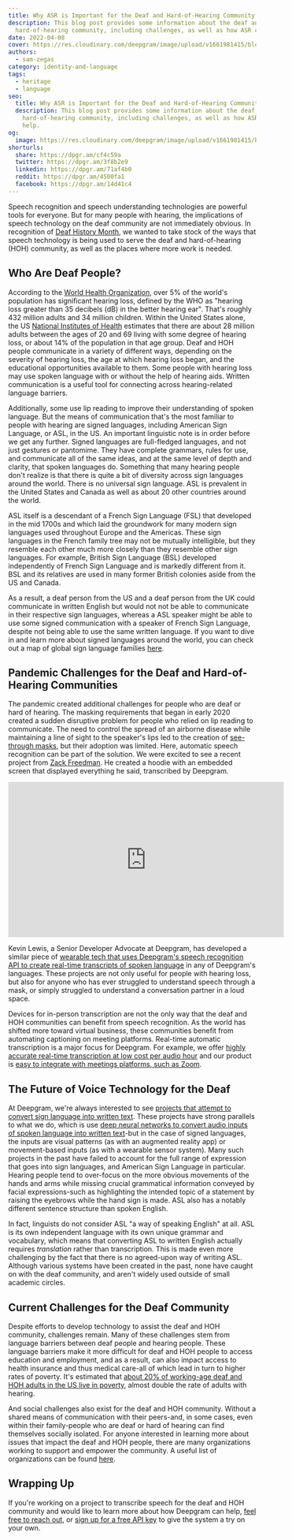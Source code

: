 ```yaml
---
title: Why ASR is Important for the Deaf and Hard-of-Hearing Community
description: This blog post provides some information about the deaf and
  hard-of-hearing community, including challenges, as well as how ASR can help.
date: 2022-04-08
cover: https://res.cloudinary.com/deepgram/image/upload/v1661981415/blog/asr-important-deaf-hoh-community/why-asr-important-deaf-hoh-community-thumb-554x220.png
authors:
  - sam-zegas
category: identity-and-language
tags:
  - heritage
  - language
seo:
  title: Why ASR is Important for the Deaf and Hard-of-Hearing Community
  description: This blog post provides some information about the deaf and
    hard-of-hearing community, including challenges, as well as how ASR can
    help.
og:
  image: https://res.cloudinary.com/deepgram/image/upload/v1661981415/blog/asr-important-deaf-hoh-community/why-asr-important-deaf-hoh-community-thumb-554x220.png
shorturls:
  share: https://dpgr.am/cf4c59a
  twitter: https://dpgr.am/3f8b2e9
  linkedin: https://dpgr.am/71af4b0
  reddit: https://dpgr.am/4500fa1
  facebook: https://dpgr.am/14d41c4
---
```

Speech recognition and speech understanding technologies are powerful tools for everyone. But for many people with hearing, the implications of speech technology on the deaf community are not immediately obvious. In recognition of [Deaf History Month](https://www.nad.org/2022/01/31/national-deaf-history-month-dates/), we wanted to take stock of the ways that speech technology is being used to serve the deaf and hard-of-hearing (HOH) community, as well as the places where more work is needed.

## Who Are Deaf People?

According to the [World Health Organization](https://www.who.int/news-room/fact-sheets/detail/deafness-and-hearing-loss), over 5% of the world's population has significant hearing loss, defined by the WHO as "hearing loss greater than 35 decibels (dB) in the better hearing ear". That's roughly 432 million adults and 34 million children. Within the United States alone, the US [National Institutes of Health](https://www.nidcd.nih.gov/health/statistics/quick-statistics-hearing) estimates that there are about 28 million adults between the ages of 20 and 69 living with some degree of hearing loss, or about 14% of the population in that age group. Deaf and HOH people communicate in a variety of different ways, depending on the severity of hearing loss, the age at which hearing loss began, and the educational opportunities available to them. Some people with hearing loss may use spoken language with or without the help of hearing aids. Written communication is a useful tool for connecting across hearing-related language barriers.

Additionally, some use lip reading to improve their understanding of spoken language. But the means of communication that's the most familiar to people with hearing are signed languages, including American Sign Language, or ASL, in the US. An important linguistic note is in order before we get any further. Signed languages are full-fledged languages, and not just gestures or pantomime. They have complete grammars, rules for use, and communicate all of the same ideas, and at the same level of depth and clarity, that spoken languages do. Something that many hearing people don't realize is that there is quite a bit of diversity across sign languages around the world. There is no universal sign language. ASL is prevalent in the United States and Canada as well as about 20 other countries around the world.

ASL itself is a descendant of a French Sign Language (FSL) that developed in the mid 1700s and which laid the groundwork for many modern sign languages used throughout Europe and the Americas. These sign languages in the French family tree may not be mutually intelligible, but they resemble each other much more closely than they resemble other sign languages. For example, British Sign Language (BSL) developed independently of French Sign Language and is markedly different from it. BSL and its relatives are used in many former British colonies aside from the US and Canada.

As a result, a deaf person from the US and a deaf person from the UK could communicate in written English but would not not be able to communicate in their respective sign languages, whereas a ASL speaker might be able to use some signed communication with a speaker of French Sign Language, despite not being able to use the same written language. If you want to dive in and learn more about signed languages around the world, you can check out a map of global sign language families [here](https://en.wikipedia.org/wiki/Sign_language#/media/File:Sign_language_families.svg).

## Pandemic Challenges for the Deaf and Hard-of-Hearing Communities

The pandemic created additional challenges for people who are deaf or hard of hearing. The masking requirements that began in early 2020 created a sudden disruptive problem for people who relied on lip reading to communicate. The need to control the spread of an airborne disease while maintaining a line of sight to the speaker's lips led to the creation of [see-through masks](https://www.hearinglikeme.com/what-to-know-about-clear-medical-masks-for-lip-reading/), but their adoption was limited. Here, automatic speech recognition can be part of the solution. We were excited to see a recent project from [Zack Freedman](https://www.youtube.com/c/ZackFreedman). He created a hoodie with an embedded screen that displayed everything he said, transcribed by Deepgram.

<iframe title="YouTube video player" src="https://www.youtube.com/embed/mTK8dIBJIqg" width="560" height="315" frameborder="0" allowfullscreen="allowfullscreen"></iframe>

Kevin Lewis, a Senior Developer Advocate at Deepgram, has developed a similar piece of [wearable tech that uses Deepgram's speech recognition API to create real-time transcripts of spoken language](https://twitter.com/_phzn/status/1478504867584958464?ref_src=twsrc%5Etfw%7Ctwcamp%5Etweetembed%7Ctwterm%5E1478821408486699009%7Ctwgr%5E%7Ctwcon%5Es2_&ref_url=https%3A%2F%2Fwww.tomshardware.com%2Fnews%2Fraspberry-pi-speech-to-text-ai-badge) in any of Deepgram's languages. These projects are not only useful for people with hearing loss, but also for anyone who has ever struggled to understand speech through a mask, or simply struggled to understand a conversation partner in a loud space.

Devices for in-person transcription are not the only way that the deaf and HOH communities can benefit from speech recognition. As the world has shifted more toward virtual business, these communities benefit from automating captioning on meeting platforms. Real-time automatic transcription is a major focus for Deepgram. For example, we offer [highly accurate real-time transcription at low cost per audio hour](https://developers.deepgram.com/use-cases/realtime-meeting-transcription/) and our product is [easy to integrate with meetings platforms, such as Zoom](https://developers.deepgram.com/sdks-tools/tools/integrate-zoom/).

## The Future of Voice Technology for the Deaf

At Deepgram, we're always interested to see [projects that attempt to convert sign language into written text](https://www.vice.com/en/article/zmgnd9/app-to-translate-sign-language). These projects have strong parallels to what we do, which is use [deep neural networks to convert audio inputs of spoken language into written text](https://blog.deepgram.com/deep-learning-speech-recognition/)-but in the case of signed languages, the inputs are visual patterns (as with an augmented reality app) or movement-based inputs (as with a wearable sensor system). Many such projects in the past have failed to account for the full range of expression that goes into sign languages, and American Sign Language in particular. Hearing people tend to over-focus on the more obvious movements of the hands and arms while missing crucial grammatical information conveyed by facial expressions-such as highlighting the intended topic of a statement by raising the eyebrows while the hand sign is made. ASL also has a notably different sentence structure than spoken English.

In fact, linguists do not consider ASL "a way of speaking English" at all. ASL is its own independent language with its own unique grammar and vocabulary, which means that converting ASL to written English actually requires *translation* rather than transcription. This is made even more challenging by the fact that there is no agreed-upon way of writing ASL. Although various systems have been created in the past, none have caught on with the deaf community, and aren't widely used outside of small academic circles.

## Current Challenges for the Deaf Community

Despite efforts to develop technology to assist the deaf and HOH community, challenges remain. Many of these challenges stem from language barriers between deaf people and hearing people. These language barriers make it more difficult for deaf and HOH people to access education and employment, and as a result, can also impact access to health insurance and thus medical care-all of which lead in turn to higher rates of poverty. It's estimated that [about 20% of working-age deaf and HOH adults in the US live in poverty](https://www.verywellhealth.com/what-challenges-still-exist-for-the-deaf-community-4153447), almost double the rate of adults with hearing.

And social challenges also exist for the deaf and HOH community. Without a shared means of communication with their peers-and, in some cases, even within their family-people who are deaf or hard of hearing can find themselves socially isolated. For anyone interested in learning more about issues that impact the deaf and HOH people, there are many organizations working to support and empower the community. A useful list of organizations can be found [here](https://clerccenter.gallaudet.edu/national-resources/info/info-to-go/national-resources-and-directories/organizations.html).

## Wrapping Up

If you're working on a project to transcribe speech for the deaf and HOH community and would like to learn more about how Deepgram can help, [feel free to reach out](https://deepgram.com/contact-us/), or [sign up for a free API key](https://console.deepgram.com/signup) to give the system a try on your own.